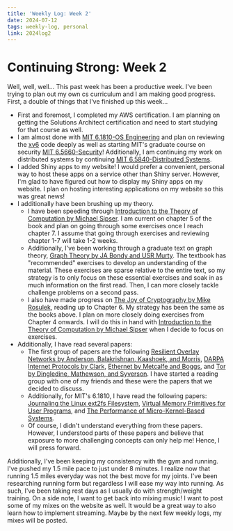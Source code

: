 ```yaml
---
title: 'Weekly Log: Week 2' 
date: 2024-07-12
tags: weekly-log, personal
link: 2024log2
---
```


# Continuing Strong: Week 2
Well, well, well... This past week has been a productive week. I've been trying to plan out my own cs curriculum and I am making good progress. First, a double of things that I've finished up this week...
- First and foremost, I completed my AWS certification. I am planning on getting the Solutions Architect certification and need to start studying for that course as well.
- I am almost done with [MIT 6.1810-OS Engineering](https://pdos.csail.mit.edu/6.828/2020/schedule.html) and plan on reviewing the [xv6](https://github.com/mit-pdos/xv6-public) code deeply as well as starting MIT's graduate course on security [MIT 6.5660-Security](https://css.csail.mit.edu/6.858/2024/)! Additionally, I am continuing my work on distributed systems by continuing [MIT 6.5840-Distributed Systems](https://pdos.csail.mit.edu/6.824/).
- I added Shiny apps to my website! I would prefer a convenient, personal way to host these apps on a service other than Shiny server. However, I'm glad to have figured out how to display my Shiny apps on my website. I plan on hosting interesting applications on my website so this was great news!
- I additionally have been brushing up my theory. 
    - I have been speeding through [Introduction to the Theory of Computation by Michael Sipser](https://www.amazon.com/Introduction-Theory-Computation-Michael-Sipser/dp/113318779X). I am current on chapter 5 of the book and plan on going through some exercises once I reach chapter 7. I assume that going through exercises and reviewing chapter 1-7 will take 1-2 weeks. 
    - Additionally, I've been working through a graduate text on graph theory, [Graph Theory by JA Bondy and USR Murty](https://www.amazon.com/Graph-Theory-Graduate-Texts-Mathematics/dp/1849966907). The textbook has "recommended" exercises to develop an understanding of the material. These exercises are sparse relative to the entire text, so my strategy is to only focus on these essential exercises and soak in as much information on the first read. Then, I can more closely tackle challenge problems on a second pass. 
    - I also have made progress on [The Joy of Cryptography by Mike Rosulek](https://joyofcryptography.com/), reading up to Chapter 6. My strategy has been the same as the books above. I plan on more closely doing exercises from Chapter 4 onwards. I will do this in hand with [Introduction to the Theory of Computation by Michael Sipser](https://www.amazon.com/Introduction-Theory-Computation-Michael-Sipser/dp/113318779X) when I decide to focus on exercises. 
- Additionally, I have read several papers: 
    - The first group of papers are the following [Resilient Overlay Networks by Anderson, Balakrishnan, Kaashoek, and Morris](https://www.cs.cmu.edu/~dga/papers/ron-sosp2001.pdf), [DARPA Internet Protocols by Clark](http://ccr.sigcomm.org/archive/1995/jan95/ccr-9501-clark.pdf), [Ethernet by Metcalfe and Boggs](https://ethernethistory.typepad.com/papers/EthernetPaper.pdf), and [Tor by Dingledine, Mathewson, and Syverson](https://svn-archive.torproject.org/svn/projects/design-paper/tor-design.pdf). I have started a reading group with one of my friends and these were the papers that we decided to discuss.
    - Additionally, for MIT's 6.1810, I have read the following papers: [Journaling the Linux ext2fs Filesystem](https://www.cs.miami.edu/home/burt/learning/Csc521.081/docs/paper.aw.pdf), [Virtual Memory Primitives for User Programs](https://www.cs.princeton.edu/~appel/papers/vmpup.pdf), and [The Performance of Micro-Kernel-Based Systems](https://dl.acm.org/doi/10.1145/268998.266660). 
    - Of course, I didn't understand everything from these papers. However, I understood parts of these papers and believe that exposure to more challenging concepts can only help me! Hence, I will press forward. 

Additionally, I've been keeping my consistency with the gym and running. I've pushed my 1.5 mile pace to just under 8 minutes. I realize now that running 1.5 miles everyday was not the best move for my joints. I've been researching running form but regardless I will ease my way into running. As such, I've been taking rest days as I usually do with strength/weight training. On a side note, I want to get back into mixing music! I want to post some of my mixes on the website as well. It would be a great way to also learn how to implement streaming. Maybe by the next few weekly logs, my mixes will be posted. 

